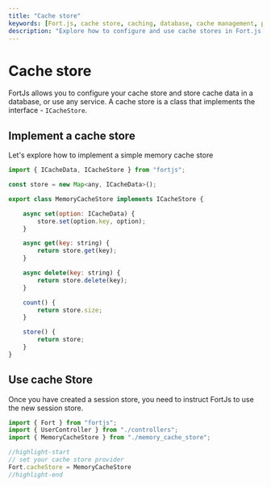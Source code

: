 ```yaml
---
title: "Cache store"
keywords: [Fort.js, cache store, caching, database, cache management, performance optimization, JavaScript framework]
description: "Explore how to configure and use cache stores in Fort.js to store cache data efficiently. Learn about implementing custom cache stores and integrating with databases or external services."   
---
```


# Cache store

FortJs allows you to configure your cache store and store cache data in a database, or use any service. A cache store is a class that implements the interface - `ICacheStore`.

## Implement a cache store

Let's explore how to implement a simple memory cache store 

```js
import { ICacheData, ICacheStore } from "fortjs";

const store = new Map<any, ICacheData>();

export class MemoryCacheStore implements ICacheStore {

    async set(option: ICacheData) {
        store.set(option.key, option);
    }

    async get(key: string) {
        return store.get(key);
    }

    async delete(key: string) {
        return store.delete(key);
    }

    count() {
        return store.size;
    }

    store() {
        return store;
    }
}
```

## Use cache Store

Once you have created a session store, you need to instruct FortJs to use the new session store.

```js
import { Fort } from "fortjs";
import { UserController } from "./controllers";
import { MemoryCacheStore } from "./memory_cache_store";

//highlight-start
// set your cache store provider
Fort.cacheStore = MemoryCacheStore
//highlight-end
```